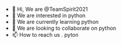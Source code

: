 - 👋 Hi, We are @TeamSpirit2021
- 👀 We are interested in python
- 🌱 We are currently learning python
- 💞️ We are looking to collaborate on python
- 📫 How to reach us . pyton

<!---
TeamSpirit2021/TeamSpirit2021 is a ✨ special ✨ repository because its `README.md` (this file) appears on your GitHub profile.
You can click the Preview link to take a look at your changes.
--->
